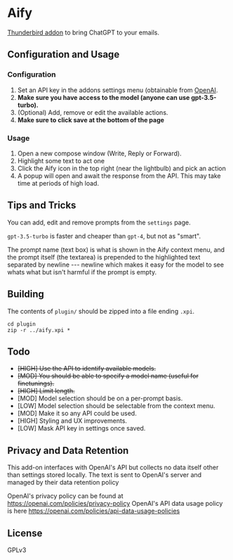 # Aify

[Thunderbird addon](https://addons.thunderbird.net/en-GB/thunderbird/addon/aify/) to bring ChatGPT to your emails.

## Configuration and Usage

### Configuration

1. Set an API key in the addons settings menu (obtainable from [OpenAI](https://platform.openai.com/signup/).
2. **Make sure you have access to the model (anyone can use gpt-3.5-turbo).**
3. (Optional) Add, remove or edit the available actions.
4. **Make sure to click save at the bottom of the page**

### Usage

1. Open a new compose window (Write, Reply or Forward).
2. Highlight some text to act one
3. Click the Aify icon in the top right (near the lightbulb) and pick an action
4. A popup will open and await the response from the API. This may take time at periods of high load.

## Tips and Tricks

You can add, edit and remove prompts from the `settings` page.

`gpt-3.5-turbo` is faster and cheaper than `gpt-4`, but not as "smart".

The prompt name (text box) is what is shown in the Aify context menu, and the prompt itself (the textarea) is prepended to the highlighted text separated by newline --- newline which makes it easy for the model to see whats what but isn't harmful if the prompt is empty.

## Building

The contents of `plugin/` should be zipped into a file ending `.xpi`.

```
cd plugin
zip -r ../aify.xpi *
```

## Todo

- ~~[HIGH] Use the API to identify available models.~~
- ~~[MOD] You should be able to specify a model name (useful for finetunings).~~
- ~~[HIGH] Limit length.~~
- [MOD] Model selection should be on a per-prompt basis.
- [LOW] Model selection should be selectable from the context menu.
- [MOD] Make it so any API could be used.
- [HIGH] Styling and UX improvements.
- [LOW] Mask API key in settings once saved.

## Privacy and Data Retention

This add-on interfaces with OpenAI's API but collects no data itself other than settings stored locally.
The text is sent to OpenAI's server and managed by their data retention policy

OpenAI's privacy policy can be found at https://openai.com/policies/privacy-policy
OpenAI's API data usage policy is here https://openai.com/policies/api-data-usage-policies

## License

GPLv3

